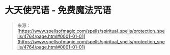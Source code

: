 <!--yml

分类：未分类

日期: 2024-06-12 18:38:33

-->

# 大天使咒语 - 免费魔法咒语

> 来源：[https://www.spellsofmagic.com/spells/spiritual_spells/protection_spells/4764/page.html#0001-01-01](https://www.spellsofmagic.com/spells/spiritual_spells/protection_spells/4764/page.html#0001-01-01)
